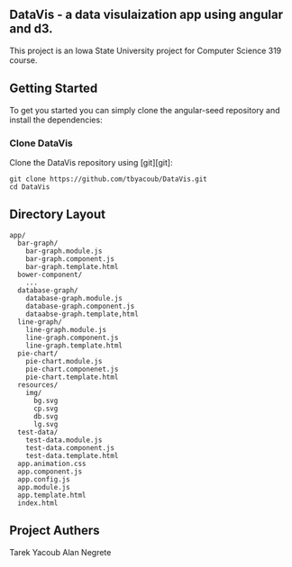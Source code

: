 ## DataVis - a data visulaization app using angular and d3.

This project is an Iowa State University project for Computer Science 319 course.

## Getting Started

To get you started you can simply clone the angular-seed repository and install the dependencies:

### Clone DataVis

Clone the DataVis repository using [git][git]:

```
git clone https://github.com/tbyacoub/DataVis.git
cd DataVis
```

## Directory Layout

```
app/
  bar-graph/
    bar-graph.module.js
    bar-graph.component.js
    bar-graph.template.html
  bower-component/
    ...
  database-graph/
    database-graph.module.js
    database-graph.component.js
    dataabse-graph.template,html
  line-graph/
    line-graph.module.js
    line-graph.component.js
    line-graph.template.html
  pie-chart/
    pie-chart.module.js
    pie-chart.componenet.js
    pie-chart.template.html
  resources/
    img/
      bg.svg
      cp.svg
      db.svg
      lg.svg
  test-data/
    test-data.module.js
    test-data.component.js
    test-data.template.html
  app.animation.css
  app.component.js
  app.config.js
  app.module.js
  app.template.html
  index.html
```

## Project Authers
  
  Tarek Yacoub
  Alan Negrete
